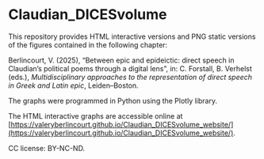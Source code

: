 # Claudian_DICESvolume

This repository provides HTML interactive versions and PNG static versions of the figures contained in the following chapter:

Berlincourt, V. (2025), “Between epic and epideictic: direct speech in Claudian’s political poems through a digital lens”, in: C. Forstall, B. Verhelst (eds.), _Multidisciplinary approaches to the representation of direct speech in Greek and Latin epic_, Leiden–Boston.

The graphs were programmed in Python using the Plotly library.

The HTML interactive graphs are accessible online at [https://valeryberlincourt.github.io/Claudian_DICESvolume_website/](https://valeryberlincourt.github.io/Claudian_DICESvolume_website/).

CC license: BY-NC-ND.
